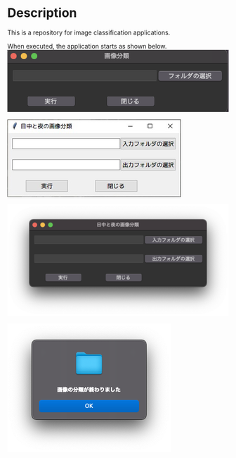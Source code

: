 # Description
This is a repository for image classification applications.

When executed, the application starts as shown below.
![app](./images/app.png)


![Windows](./images/Windows.jpg)

![Mac](./images/MacOS.png)

![info](./images/info.png)